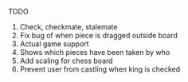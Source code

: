TODO
1. Check, checkmate, stalemate
2. Fix bug of when piece is dragged outside board
3. Actual game support
4. Shows which pieces have been taken by who
5. Add scaling for chess board
6. Prevent user from castling when king is checked

